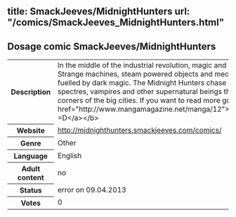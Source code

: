 title: SmackJeeves/MidnightHunters
url: "/comics/SmackJeeves_MidnightHunters.html"
---
Dosage comic SmackJeeves/MidnightHunters
-----------------------------------------

<table class="comicinfo">
<tr>
<th>Description</th><td>In the middle of the industrial revolution, magic and science collide. Strange machines, steam powered objects and mechanical devices are fuelled by dark magic. The Midnight Hunters chase and hunt Devils, spectres, vampires and other supernatural beings that lurk in the dark corners of the big cities. If you want to read more go to &lt;b&gt;&lt;a href=&quot;http://www.mangamagazine.net/manga/12&quot;&gt;MangaMagazine.net! =D&lt;/a&gt;&lt;/b&gt;</td>
</tr>
<tr>
<th>Website</th><td><a href="http://midnighthunters.smackjeeves.com/comics/">http://midnighthunters.smackjeeves.com/comics/</a></td>
</tr>
<tr>
<th>Genre</th><td>Other</td>
</tr>
<tr>
<th>Language</th><td>English</td>
</tr>
<tr>
<th>Adult content</th><td>no</td>
</tr>
<tr>
<th>Status</th><td>error on 09.04.2013</td>
</tr>
<tr>
<th>Votes</th><td>0</div></td>
</tr>
</table>
